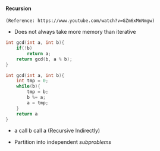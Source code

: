 #### Recursion
```(Reference: https://www.youtube.com/watch?v=GZm6xMnNmgw)```

- Does not always take more memory than iterative
```C++
int gcd(int a, int b){
    if(!b)
        return a;
    return gcd(b, a % b);
}
```

```C++
int gcd(int a, int b){
    int tmp = 0;
    while(b){
        tmp = b;
        b %= a;
        a = tmp;
    }
    return a
}
```

- a call b call a (Recursive Indirectly)

- Partition into independent *subproblems*
